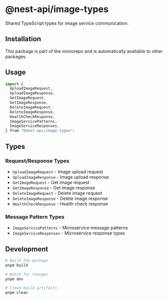 # @nest-api/image-types

Shared TypeScript types for image service communication.

## Installation

This package is part of the monorepo and is automatically available to other packages.

## Usage

```typescript
import {
  UploadImageRequest,
  UploadImageResponse,
  GetImageRequest,
  GetImageResponse,
  DeleteImageRequest,
  DeleteImageResponse,
  HealthCheckResponse,
  ImageServicePatterns,
  ImageServiceResponses,
} from "@nest-api/image-types";
```

## Types

### Request/Response Types

- `UploadImageRequest` - Image upload request
- `UploadImageResponse` - Image upload response
- `GetImageRequest` - Get image request
- `GetImageResponse` - Get image response
- `DeleteImageRequest` - Delete image request
- `DeleteImageResponse` - Delete image response
- `HealthCheckResponse` - Health check response

### Message Pattern Types

- `ImageServicePatterns` - Microservice message patterns
- `ImageServiceResponses` - Microservice response types

## Development

```bash
# Build the package
pnpm build

# Watch for changes
pnpm dev

# Clean build artifacts
pnpm clean
```
